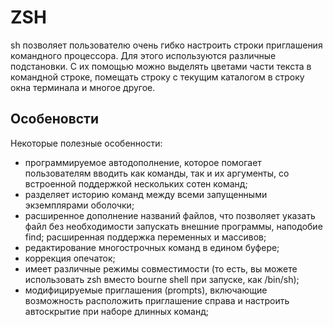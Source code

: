 # ZSH
sh позволяет пользователю очень гибко настроить строки приглашения командного процессора. Для этого используются различные подстановки. С их помощью можно выделять цветами части текста в командной строке, помещать строку с текущим каталогом в строку окна терминала и многое другое. 
## Особеновсти 
Некоторые полезные особенности:

- программируемое автодополнение, которое помогает пользователям вводить как команды, так и их аргументы, со встроенной поддержкой нескольких сотен команд;
- разделяет историю команд между всеми запущенными экземплярами оболочки;
- расширенное дополнение названий файлов, что позволяет указать файл без необходимости запускать внешние программы, наподобие find;
расширенная поддержка переменных и массивов;
- редактирование многострочных команд в едином буфере;
- коррекция опечаток;
- имеет различные режимы совместимости (то есть, вы можете использовать zsh вместо bourne shell при запуске, как /bin/sh);
- модифицируемые приглашения (prompts), включающие возможность расположить приглашение справа и настроить автоскрытие при наборе длинных команд;